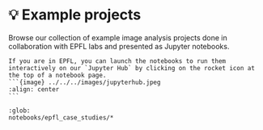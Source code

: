 # 💡 Example projects

Browse our collection of example image analysis projects done in collaboration with EPFL labs and presented as Jupyter notebooks.

````{admonition} Launch the notebooks
If you are in EPFL, you can launch the notebooks to run them interactively on our `Jupyter Hub` by clicking on the rocket icon at the top of a notebook page.
```{image} ../../../images/jupyterhub.jpeg
:align: center
```
````

```{nblinkgallery}
:glob:
notebooks/epfl_case_studies/*
```